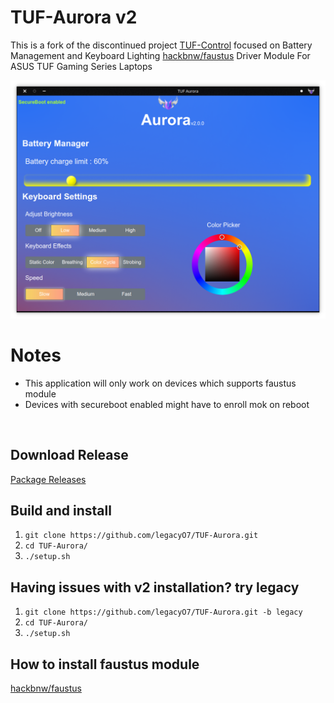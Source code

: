 
# TUF-Aurora v2

This is a fork of the discontinued project [TUF-Control](https://github.com/icodelifee/TUF-Control.git) focused on Battery Management and Keyboard Lighting <a href="https://github.com/hackbnw/faustus">hackbnw/faustus</a> Driver Module For ASUS TUF Gaming Series Laptops

<img src="https://github.com/legacyO7/TUF-Aurora/raw/master/src/images/ss.png"/> 

# Notes
* This application will only work on devices which supports faustus module
* Devices with secureboot enabled might have to enroll mok on reboot

<br/>

## Download Release
<a href="https://github.com/legacyO7/TUF-Aurora/releases">Package Releases</a>


## Build and install
<ol>
  <li><code>git clone https://github.com/legacyO7/TUF-Aurora.git</code></li>
  <li><code>cd TUF-Aurora/</code></li>
  <li><code>./setup.sh</code></li>
</ol>

## Having issues with v2 installation? try legacy
<ol>
  <li><code>git clone https://github.com/legacyO7/TUF-Aurora.git -b legacy</code></li>
  <li><code>cd TUF-Aurora/</code></li>
  <li><code>./setup.sh</code></li>
</ol>

## How to install faustus module
<a href="https://github.com/hackbnw/faustus">hackbnw/faustus</a>
